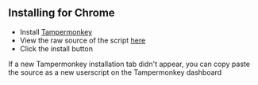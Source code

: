 ## Installing for Chrome

- Install [Tampermonkey](https://chrome.google.com/webstore/detail/tampermonkey/dhdgffkkebhmkfjojejmpbldmpobfkfo)
- View the raw source of the script [here](https://github.com/redside100/sc-insights-unblur/raw/main/insights-unblur.user.js)
- Click the install button

If a new Tampermonkey installation tab didn't appear, you can copy paste the source as a new userscript on the Tampermonkey dashboard
